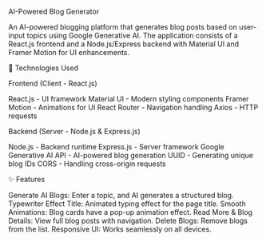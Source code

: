 AI-Powered Blog Generator

An AI-powered blogging platform that generates blog posts based on user-input topics using Google Generative AI. The application consists of a React.js frontend and a Node.js/Express backend with Material UI and Framer Motion for UI enhancements.

🚀 Technologies Used

Frontend (Client - React.js)

React.js - UI framework
Material UI - Modern styling components
Framer Motion - Animations for UI
React Router - Navigation handling
Axios - HTTP requests

Backend (Server - Node.js & Express.js)

Node.js - Backend runtime
Express.js - Server framework
Google Generative AI API - AI-powered blog generation
UUID - Generating unique blog IDs
CORS - Handling cross-origin requests

✨ Features

Generate AI Blogs: Enter a topic, and AI generates a structured blog.
Typewriter Effect Title: Animated typing effect for the page title.
Smooth Animations: Blog cards have a pop-up animation effect.
Read More & Blog Details: View full blog posts with navigation.
Delete Blogs: Remove blogs from the list.
Responsive UI: Works seamlessly on all devices.

